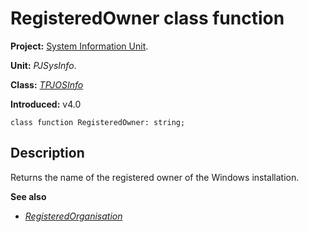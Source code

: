 # RegisteredOwner class function #

**Project:** [System Information Unit](SystemInformationUnit.md).

**Unit:** _PJSysInfo_.

**Class:** _[TPJOSInfo](TPJOSInfo.md)_

**Introduced:** v4.0

```
class function RegisteredOwner: string;
```

## Description ##

Returns the name of the registered owner of the Windows installation.

**See also**

  * _[RegisteredOrganisation](TPJOSInfoRegisteredOrganisation.md)_